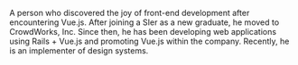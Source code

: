 A person who discovered the joy of front-end development after encountering Vue.js. After joining a SIer as a new graduate, he moved to CrowdWorks, Inc. Since then, he has been developing web applications using Rails + Vue.js and promoting Vue.js within the company. Recently, he is an implementer of design systems.

